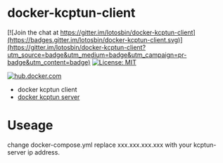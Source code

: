 # docker-kcptun-client

[![Join the chat at https://gitter.im/lotosbin/docker-kcptun-client](https://badges.gitter.im/lotosbin/docker-kcptun-client.svg)](https://gitter.im/lotosbin/docker-kcptun-client?utm_source=badge&utm_medium=badge&utm_campaign=pr-badge&utm_content=badge)
[![License: MIT](https://img.shields.io/badge/License-MIT-yellow.svg)](https://opensource.org/licenses/MIT)

[![hub.docker.com](http://dockeri.co/image/lotosbin/docker-kcptun-client)](https://hub.docker.com/r/lotosbin/docker-kcptun-client/)

- docker kcptun client
- [docker kcptun server](http://github.com/lotosbin/docker-kcptun-server)

# Useage
 change docker-compose.yml 
 replace xxx.xxx.xxx.xxx with your kcptun-server ip address.
